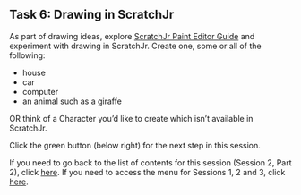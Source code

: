 ## Task 6: Drawing in ScratchJr
As part of drawing ideas, explore [ScratchJr Paint Editor Guide](https://www.scratchjr.org/pdfs/paint-editor-guide.pdf) and experiment with drawing in ScratchJr.
Create one, some or all of the following:
+ house
+ car
+ computer
+ an animal such as a giraffe 

OR think of a Character you’d like to create which isn’t available in ScratchJr.

Click the green button (below right) for the next step in this session.

If you need to go back to the list of contents for this session (Session 2, Part 2), click [here](https://projects.raspberrypi.org/en/projects/KS1StorytellingTraining_Session2_Part2_GBICi1b).
If you need to access the menu for Sessions 1, 2 and 3, click [here](https://projects.raspberrypi.org/en/pathways/ks1-storytellingtraining-gbici1b).
